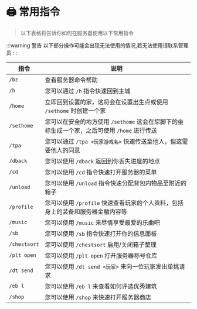 # 🖨 常用指令

> 以下表格将告诉你如何在服务器使用以下常用指令

:::warning 警告
以下部分操作可能会出现无法使用的情况,若无法使用请联系管理员
:::

| 指令         | 说明                                                                                        |
| ------------ | ------------------------------------------------------------------------------------------- |
| `/bz`        | 查看服务器命令帮助                                                                          |
| `/h`         | 您可以通过 `/h` 指令快速回到主城                                                            |
| `/home`      | 立即回到设置的家，这将会在设置出生点或使用 `/sethome` 时创建一个家                          |
| `/sethome`   | 您可以在安全的地方使用 `/sethome` 这会在您脚下的坐标生成一个家，之后可使用 `/home` 进行传送 |
| `/tpa`       | 您可以通过 `/tpa <玩家游戏名>` 快速传送至他人，但这需要他人的同意                           |
| `/dback`     | 您可以使用 `/dback` 返回到你丢失进度的地点                                                  |
| `/cd`        | 您可以使用 `/cd` 指令快速打开服务器的菜单                                                   |
| `/unload`    | 您可以使用 `/unload` 指令快速分配背包内物品至附近的箱子                                     |
| `/profile`   | 您可以使用 `/profile` 快速查看玩家的个人资料，包括身上的装备和服务器金融内容等              |
| `/music`     | 您可以使用 `/music` 来尽情享受最爱的乐曲吧                                                  |
| `/sb`        | 您可以使用 `/sb` 指令快速打开你的信息面板                                                   |
| `/chestsort` | 您可以使用 `/chestsort` 启用/关闭箱子整理                                                   |
| `/plt open`  | 您可以使用 `/plt open` 打开服务器称号仓库                                                   |
| `/dt send`   | 您可以使用 `/dt send <玩家>` 来向一位玩家发出单挑请求                                       |
| `/eb l`      | 您可以使用 `/eb l` 来查看如何评选优秀建筑                                                   |
| `/shop`      | 您可以使用 `/shop` 来快速打开服务器商店                                                     |
